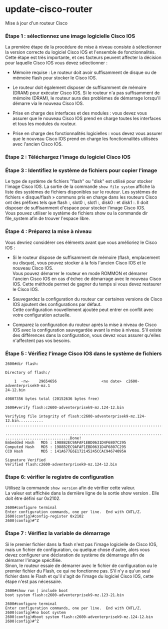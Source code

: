 # update-cisco-router
Mise à jour d'un routeur Cisco

### Étape 1 : sélectionnez une image logicielle Cisco IOS
La première étape de la procédure de mise à niveau consiste à sélectionner la version correcte du logiciel Cisco IOS et l'ensemble de fonctionnalités. Cette étape est très importante, et ces facteurs peuvent affecter la décision pour laquelle Cisco IOS vous devez sélectionner :

* Mémoire requise : Le routeur doit avoir suffisamment de disque ou de mémoire flash pour stocker le Cisco IOS.
* Le routeur doit également disposer de suffisamment de mémoire (DRAM) pour exécuter Cisco IOS. Si le routeur n'a pas suffisamment de mémoire (DRAM), le routeur aura des problèmes de démarrage lorsqu'il démarre via le nouveau Cisco IOS.

* Prise en charge des interfaces et des modules : vous devez vous assurer que le nouveau Cisco IOS prend en charge toutes les interfaces et tous les modules du routeur.

* Prise en charge des fonctionnalités logicielles : vous devez vous assurer que le nouveau Cisco IOS prend en charge les fonctionnalités utilisées avec l'ancien Cisco IOS.

### Étape 2 : Téléchargez l'image du logiciel Cisco IOS

### Étape 3 : Identifiez le système de fichiers pour copier l'image
Le type de système de fichiers "flash" ou "disk" est utilisé pour stocker l'image Cisco IOS. La sortie de la commande `show file system` affiche la liste des systèmes de fichiers disponibles sur le routeur. Les systèmes de fichiers « disque/flash » communs pris en charge dans les routeurs Cisco ont des préfixes tels que flash :, slot0 :, slot1 :, disk0 : et disk1 :. Il doit disposer de suffisamment d'espace pour stocker l'image Cisco IOS.<br>
Vous pouvez utiliser le système de fichiers show ou la commande dir file_system afin de trouver l'espace libre.

### Étape 4 : Préparez la mise à niveau
Vous devriez considérer ces éléments avant que vous amélioriez le Cisco IOS :

* Si le routeur dispose de suffisamment de mémoire (flash, emplacement ou disque), vous pouvez stocker à la fois l'ancien Cisco IOS et le nouveau Cisco IOS.<br>Vous pouvez démarrer le routeur en mode ROMMON et démarrer l'ancien Cisco IOS en cas d'échec de démarrage avec le nouveau Cisco IOS. Cette méthode permet de gagner du temps si vous devez restaurer le Cisco IOS.

* Sauvegardez la configuration du routeur car certaines versions de Cisco IOS ajoutent des configurations par défaut.<br>Cette configuration nouvellement ajoutée peut entrer en conflit avec votre configuration actuelle.

* Comparez la configuration du routeur après la mise à niveau de Cisco IOS avec la configuration sauvegardée avant la mise à niveau. S'il existe des différences dans la configuration, vous devez vous assurer qu'elles n'affectent pas vos besoins.

### Étape 5 : Vérifiez l'image Cisco IOS dans le système de fichiers
```
2600#dir flash:

Directory of flash:/

    1  -rw-    29654656                    <no date>  c2600-adventerprisek9-mz.1
24-12.bin

49807356 bytes total (20152636 bytes free)

2600#verify flash:c2600-adventerprisek9-mz.124-12.bin

Verifying file integrity of flash:c2600-adventerprisek9-mz.124-12.bin...........
................................................................................

................................................................................
.............................Done!
Embedded Hash   MD5 : 1988B2EC9AFAF1EBD0631D4F6807C295
Computed Hash   MD5 : 1988B2EC9AFAF1EBD0631D4F6807C295
CCO Hash        MD5 : 141A677E6E172145245CCAC94674095A

Signature Verified
Verified flash:c2600-adventerprisek9-mz.124-12.bin
```

### Étape 6: vérifier le registre de configuration
Utilisez la commande `show version` afin de vérifier cette valeur.<br>
La valeur est affichée dans la dernière ligne de la sortie show version . Elle doit être défini sur 0x2102.
```
2600#configure terminal
Enter configuration commands, one per line.  End with CNTL/Z. 
2600(config)#config-register 0x2102
2600(config)#^Z
```

### Étape 7 : Vérifiez la variable de démarrage
Si le premier fichier dans la flash n'est pas l'image logicielle de Cisco IOS, mais un fichier de configuration, ou quelque chose d'autre, alors vous devez configurer une déclaration de système de démarrage afin de démarrer l'image spécifiée.<br>
Sinon, le routeur essaie de démarrer avec le fichier de configuration ou le premier fichier du Flash, ce qui ne fonctionne pas. S'il n'y a qu'un seul fichier dans le Flash et qu'il s'agit de l'image du logiciel Cisco IOS, cette étape n'est pas nécessaire.

```
2600#show run | include boot
boot system flash:c2600-adventerprisek9-mz.123-21.bin

2600#configure terminal
Enter configuration commands, one per line.  End with CNTL/Z. 
2600(config)#no boot system
2600(config)#boot system flash:c2600-adventerprisek9-mz.124-12.bin
2600(config)#^Z
```
